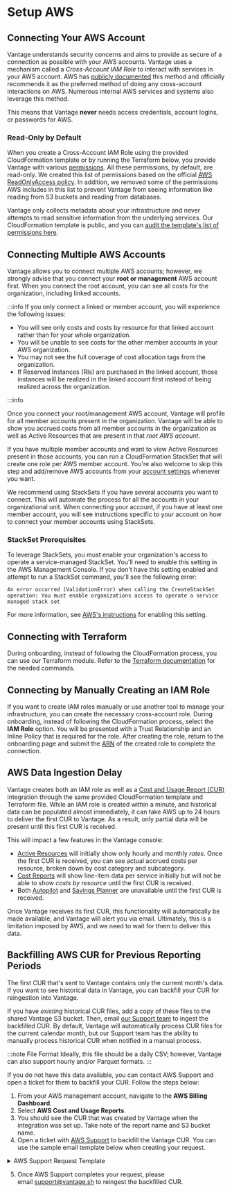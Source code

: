 # Setup AWS

## Connecting Your AWS Account

Vantage understands security concerns and aims to provide as secure of a connection as possible with your AWS accounts. Vantage uses a mechanism called a _Cross-Account IAM Role_ to interact with services in your AWS account. AWS has [publicly documented](https://aws.amazon.com/blogs/apn/securely-accessing-customer-aws-accounts-with-cross-account-iam-roles/) this method and officially recommends it as the preferred method of doing any cross-account interactions on AWS. Numerous internal AWS services and systems also leverage this method.

This means that Vantage **never** needs access credentials, account logins, or passwords for AWS.

### Read-Only by Default

When you create a Cross-Account IAM Role using the provided CloudFormation template or by running the Terraform below, you provide Vantage with various [permissions](https://docs.vantage.sh/permissions_aws/). All these permissions, by default, are read-only. We created this list of permissions based on the official [AWS ReadOnlyAccess policy](https://docs.aws.amazon.com/aws-managed-policy/latest/reference/ReadOnlyAccess.html). In addition, we removed some of the permissions AWS includes in this list to prevent Vantage from seeing information like reading from S3 buckets and reading from databases.

Vantage only collects metadata about your infrastructure and never attempts to read sensitive information from the underlying services. Our CloudFormation template is public, and you can [audit the template's list of permissions here](https://vantage-public.s3.amazonaws.com/vantage-integration-latest.json).

## Connecting Multiple AWS Accounts

Vantage allows you to connect multiple AWS accounts; however, we strongly advise that you connect your **root or management** AWS account first. When you connect the root account, you can see all costs for the organization, including linked accounts.

:::info If you only connect a linked or member account, you will experience the following issues:

- You will see only costs and costs by resource for that linked account rather than for your whole organization.
- You will be unable to see costs for the other member accounts in your AWS organization.
- You may not see the full coverage of cost allocation tags from the organization.
- If Reserved Instances (RIs) are purchased in the linked account, those instances will be realized in the linked account first instead of being realized across the organization.

:::info

Once you connect your root/management AWS account, Vantage will profile for all member accounts present in the organization. Vantage will be able to show you accrued costs from all member accounts in the organization as well as Active Resources that are present in that _root AWS account_.

If you have multiple member accounts and want to view Active Resources present in those accounts, you can run a CloudFormation StackSet that will create one role per AWS member account. You're also welcome to skip this step and add/remove AWS accounts from your [account settings](https://console.vantage.sh/settings/workspaces) whenever you want.

We recommend using StackSets if you have several accounts you want to connect. This will automate the process for all the accounts in your organizational unit. When connecting your account, if you have at least one member account, you will see instructions specific to your account on how to connect your member accounts using StackSets.

### StackSet Prerequisites

To leverage StackSets, you must enable your organization's access to operate a service-managed StackSet. You'll need to enable this setting in the AWS Management Console. If you don't have this setting enabled and attempt to run a StackSet command, you'll see the following error:

`An error occurred (ValidationError) when calling the CreateStackSet operation: You must enable organizations access to operate a service managed stack set`

For more information, see [AWS's instructions](https://docs.aws.amazon.com/AWSCloudFormation/latest/UserGuide/stacksets-prereqs.html) for enabling this setting.

## Connecting with Terraform

During onboarding, instead of following the CloudFormation process, you can use our Terraform module. Refer to the [Terraform documentation](/terraform/) for the needed commands.

## Connecting by Manually Creating an IAM Role

If you want to create IAM roles manually or use another tool to manage your infrastructure, you can create the necessary cross-account role. During onboarding, instead of following the CloudFormation process, select the **IAM Role** option. You will be presented with a Trust Relationship and an Inline Policy that is required for the role. After creating the role, return to the onboarding page and submit the [ARN](https://docs.aws.amazon.com/IAM/latest/UserGuide/reference-arns.html) of the created role to complete the connection.

## AWS Data Ingestion Delay

Vantage creates both an IAM role as well as a [Cost and Usage Report (CUR)](https://docs.aws.amazon.com/cur/latest/userguide/cur-create.html) integration through the same provided CloudFormation template and Terraform file. While an IAM role is created within a minute, and historical data can be populated almost immediately, it can take AWS up to 24 hours to deliver the first CUR to Vantage. As a result, only partial data will be present until this first CUR is received.

This will impact a few features in the Vantage console:

- [Active Resources](/active_resources) will initially show only hourly and monthly _rates_. Once the first CUR is received, you can see actual accrued costs per resource, broken down by cost category and subcategory.
- [Cost Reports](/cost_reports) will show line-item data per service initially but will not be able to show _costs by resource_ until the first CUR is received.
- Both [Autopilot](/autopilot/) and [Savings Planner](/savings_planner/) are unavailable until the first CUR is received.

Once Vantage receives its first CUR, this functionality will automatically be made available, and Vantage will alert you via email. Ultimately, this is a limitation imposed by AWS, and we need to wait for them to deliver this data.

## Backfilling AWS CUR for Previous Reporting Periods

The first CUR that's sent to Vantage contains only the current month's data. If you want to see historical data in Vantage, you can backfill your CUR for reingestion into Vantage. 

If you have _existing_ historical CUR files, add a copy of these files to the shared Vantage S3 bucket. Then, email [our Support team](mailto:support@vantage.sh) to ingest the backfilled CUR. By default, Vantage will automatically process CUR files for the current calendar month, but our Support team has the ability to manually process historical CUR when notified in a manual process.

:::note File Format
Ideally, this file should be a daily CSV; however, Vantage can also support hourly and/or Parquet formats. 
:::
  
If you do not have this data available, you can contact AWS Support and open a ticket for them to backfill your CUR. Follow the steps below:

1. From your AWS management account, navigate to the **AWS Billing Dashboard**.
2. Select **AWS Cost and Usage Reports**.
3. You should see the CUR that was created by Vantage when the integration was set up. Take note of the report name and S3 bucket name.
4. Open a ticket with [AWS Support](https://docs.aws.amazon.com/cur/latest/userguide/billing-get-answers.html) to backfill the Vantage CUR. You can use the sample email template below when creating your request.
   
<details>
<summary>AWS Support Request Template</summary>

_Subject: Request for Backfilling AWS Cost and Usage Report_

**[Insert your organization name]** needs help backfilling an AWS Cost and Usage Report per the below requirements:
    
- Please backfill the existing **[Insert Vantage CUR filename]** report from the **[Insert Vantage CUR S3 bucket name]** S3 bucket.
- We need historical data for the following period: **[Insert start date]** to **[Insert end date]**.

Once the historical data is successfully backfilled into the above CUR, please send us a notification or confirmation.
    
Thank you,
    
**[Insert your name]**

</details>

5. Once AWS Support completes your request, please email [support@vantage.sh](mailto:support@vantage.sh) to reingest the backfilled CUR.
